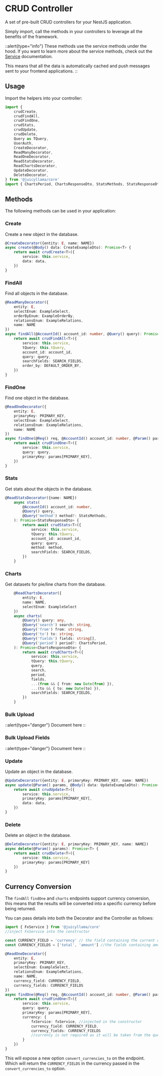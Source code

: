 # CRUD Controller

A set of pre-built CRUD controllers for your NestJS application.

Simply import, call the methods in your controllers to leverage all the benefits of the framework.

::alert{type="info"}
These methods use the service methods under the hood. If you want to learn more about the service methods, check out the [Service](/backend/core/helpers/service) documentation.

This means that all the data is automatically cached and push messages sent to your frontend applications.
::

## Usage

Import the helpers into your controller:

```typescript
import {
	crudCreate,
	crudFindAll,
	crudFindOne,
	crudStats,
	crudUpdate,
	crudDelete,
	Query as TQuery,
	UserAuth,
	CreateDecorator,
	ReadManyDecorator,
	ReadOneDecorator,
	ReadStatsDecorator,
	ReadChartsDecorator,
	UpdateDecorator,
	DeleteDecorator,
} from '@juicyllama/core'
import { ChartsPeriod, ChartsResponseDto, StatsMethods, StatsResponseDto } from '@juicyllama/utils'
```

## Methods

The following methods can be used in your application:

### Create

Create a new object in the database.

```typescript
@CreateDecorator({entity: E, name: NAME})
async create(@Body() data: CreateExampleDto): Promise<T> {
    return await crudCreate<T>({
        service: this.service,
        data: data,
	})
}
```

### FindAll

Find all objects in the database.

```typescript
@ReadManyDecorator({
    entity: E,
    selectEnum: ExampleSelect,
    orderByEnum: ExampleOrderBy,
    relationsEnum: ExampleRelations,
    name: NAME
})
async findAll(@AccountId() account_id: number, @Query() query): Promise<T[]> {
	return await crudFindAll<T>({
		service: this.service,
		tQuery: this.tQuery,
		account_id: account_id,
		query: query,
		searchFields: SEARCH_FIELDS,
		order_by: DEFAULT_ORDER_BY,
	})
}
```

### FindOne

Find one object in the database.

```typescript
@ReadOneDecorator({
    entity: E,
    primaryKey: PRIMARY_KEY,
    selectEnum: ExampleSelect,
    relationsEnum: ExampleRelations,
    name: NAME
})
async findOne(@Req() req, @AccountId() account_id: number, @Param() params, @Query() query): Promise<T> {
	return await crudFindOne<T>({
		service: this.service,
		query: query,
		primaryKey: params[PRIMARY_KEY],
	})
}
```

### Stats

Get stats about the objects in the database.

```typescript
@ReadStatsDecorator({name: NAME})
	async stats(
		@AccountId() account_id: number,
		@Query() query,
		@Query('method') method?: StatsMethods,
	): Promise<StatsResponseDto> {
		return await crudStats<T>({
			service: this.service,
			tQuery: this.tQuery,
			account_id: account_id,
			query: query,
			method: method,
			searchFields: SEARCH_FIELDS,
		})
	}
```

### Charts

Get datasets for pie/line charts from the database.

```typescript
	@ReadChartsDecorator({
		entity: E,
		name: NAME,
		selectEnum: ExampleSelect
	})
	async charts(
		@Query() query: any,
		@Query('search') search: string,
		@Query('from') from: string,
		@Query('to') to: string,
		@Query('fields') fields: string[],
		@Query('period') period?: ChartsPeriod,
	): Promise<ChartsResponseDto> {
		return await crudCharts<T>({
			service: this.service,
			tQuery: this.tQuery,
			query,
			search,
			period,
			fields,
			...(from && { from: new Date(from) }),
			...(to && { to: new Date(to) }),
			searchFields: SEARCH_FIELDS,
		})
	}
```

### Bulk Upload

::alert{type="danger"}
Document here
::

### Bulk Upload Fields

::alert{type="danger"}
Document here
::

### Update

Update an object in the database.

```typescript
@UpdateDecorator({entity: E, primaryKey: PRIMARY_KEY, name: NAME})
async update(@Param() params, @Body() data: UpdateExampleDto): Promise<T> {
    return await crudUpdate<T>({
        service: this.service,
		primaryKey: params[PRIMARY_KEY],
        data: data,
	})
}
```

### Delete

Delete an object in the database.

```typescript
@DeleteDecorator({entity: E, primaryKey: PRIMARY_KEY, name: NAME})
async delete(@Param() params): Promise<T> {
    return await crudDelete<T>({
        service: this.service,
		primaryKey: params[PRIMARY_KEY]
	})
}
```

## Currency Conversion

The `findAll` `findOne` and `charts` endpoints support currency conversion, this means that the results will be converted into a specific currency before being returned.

You can pass details into both the Decorator and the Controller as follows:

```typescript
import { FxService } from '@juicyllama/core'
//inject FxService into the constructor

const CURRENCY_FIELD = 'currency' // the field containing the current of the record
const CURRENCY_FIELDS = ['total', 'amount'] //the fields containing amounts to be converted

@ReadOneDecorator({
    entity: E,
    primaryKey: PRIMARY_KEY,
    selectEnum: ExampleSelect,
    relationsEnum: ExampleRelations,
    name: NAME,
	currency_field: CURRENCY_FIELD,
	currency_fields: CURRENCY_FIELDS
})
async findOne(@Req() req, @AccountId() account_id: number, @Param() params, @Query() query): Promise<T> {
	return await crudFindOne<T>({
		service: this.service,
		query: query,
		primaryKey: params[PRIMARY_KEY],
		currency: {
			fxService: fxService, //injected in the constructor
			currency_field: CURRENCY_FIELD,
			currency_fields: CURRENCY_FIELDS
			//currency is not required as it will be taken from the query param "currency" passed by the client
		}
	})
}
```

This will expose a new option `convert_currencies_to` on the endpoint. Which will return the `CURRENCY_FIELDS` in the currency passed in the `convert_currencies_to` option.
